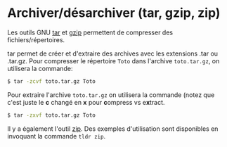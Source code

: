 # Archiver/désarchiver (tar, gzip, zip)

Les outils GNU [tar](https://www.gnu.org/software/tar/manual/html_node/index.html) et [gzip](https://www.gnu.org/software/gzip/manual/html_node/index.html) permettent de compresser des fichiers/répertoires.

tar permet de créer et d'extraire des archives avec les extensions .tar ou .tar.gz. Pour compresser le répertoire `Toto` dans l'archive `toto.tar.gz`, on utilisera la commande:

```bash
$ tar -zcvf toto.tar.gz Toto
```

Pour extraire l'archive `toto.tar.gz` on utilisera la commande (notez que c'est juste le **c** changé en **x** pour **c**ompress vs e**x**tract.

```bash
$ tar -zxvf toto.tar.gz Toto
```

Il y a également l'outil [zip](https://infozip.sourceforge.net/Zip.html). Des
exemples d'utilisation sont disponibles en invoquant la commande `tldr zip`.

